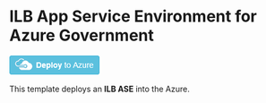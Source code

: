 # ILB App Service Environment for Azure Government

<a href="https://portal.azure.com/#create/Microsoft.Template/uri/https%3A%2F%2Fraw.githubusercontent.com%2Fjftl6y%2Fazure-ilb-ase-firewall%2Fmaster%2Fazuredeploy.json" target="_blank">
<img src="https://raw.githubusercontent.com/Azure/azure-quickstart-templates/master/1-CONTRIBUTION-GUIDE/images/deploytoazure.png"/>
</a>

This template deploys an **ILB ASE** into the Azure.
